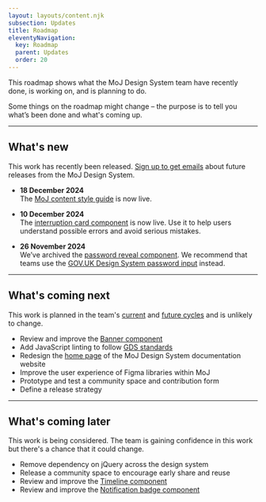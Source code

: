 ```yaml
---
layout: layouts/content.njk
subsection: Updates
title: Roadmap
eleventyNavigation:
  key: Roadmap
  parent: Updates
  order: 20
---
```


This roadmap shows what the MoJ Design System team have recently done, is working on, and is planning to do.

Some things on the roadmap might change – the purpose is to tell you what’s been done and what's coming up.

<hr>

## What's new

This work has recently been released. [Sign up to get emails](https://docs.google.com/forms/d/1i7rinQINSjdQ6w_SChXqxQFTttPMgfcSfPamq8YRnP8/viewform) about future releases from the MoJ Design System.

- **18 December 2024**  
  The [MoJ content style guide](/content-standards/style-guide/) is now live.

- **10 December 2024**  
  The [interruption card component](/components/interruption-card/) is now live. Use it to help users understand possible errors and avoid serious mistakes.

- **26 November 2024**  
  We’ve archived the [password reveal component](/archive/password-reveal/). We recommend that teams use the [GOV.UK Design System password input](https://design-system.service.gov.uk/components/password-input/) instead.

<hr>

## What's coming next

This work is planned in the team's [current](https://github.com/orgs/ministryofjustice/projects/92) and [future cycles](https://github.com/orgs/ministryofjustice/projects/92/views/1) and is unlikely to change.

- Review and improve the [Banner component](/components/banner/)
- Add JavaScript linting to follow [GDS standards](https://gds-way.digital.cabinet-office.gov.uk/manuals/programming-languages/js.html#linting)
- Redesign the [home page](/) of the MoJ Design System documentation website
- Improve the user experience of Figma libraries within MoJ
- Prototype and test a community space and contribution form
- Define a release strategy

<hr>

## What's coming later

This work is being considered. The team is gaining confidence in this work but there's a chance that it could change.

- Remove dependency on jQuery across the design system
- Release a community space to encourage early share and reuse
- Review and improve the [Timeline component](/components/timeline/)
- Review and improve the [Notification badge component](/components/notification-badge/)
